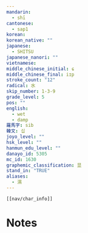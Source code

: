 ```yaml
---
mandarin:
  - shī
cantonese:
  - sap1
korean:
korean_native: ""
japanese:
  - SHITSU
japanese_nanori: ""
vietnamese:
middle_chinese_initial: ɕ
middle_chinese_final: iɪp
stroke_count: "12"
radical: 水
skip_number: 1-3-9
grade_level: 5
pos: ""
english:
  - wet
  - damp
羅馬字: sib
韓文: 십
joyo_level: ""
hsk_level: ""
hanmun_edu_level: ""
danayo_id: 5305
mc_id: 1630
graphemic_classification: 显
stand_in: "TRUE"
aliases:
  - 濕
---
```

```meta-bind-embed
[[nav/char_info]]
```

# Notes
